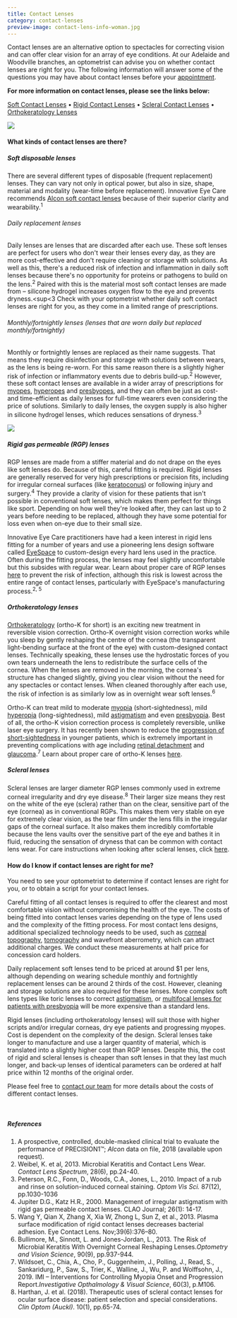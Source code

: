 ```yaml
---
title: Contact Lenses
category: contact-lenses
preview-image: contact-lens-info-woman.jpg
---
```

<div class="employee-heading">
<p><p>Contact lenses are an alternative option to spectacles for correcting vision and can offer clear vision for an array of eye conditions. At our Adelaide and Woodville branches, an optometrist can advise you on whether contact lenses are right for you. The following information will answer some of the questions you may have about contact lenses before your <a href="/what-we-do/eye-exam">appointment</a>.</p>

<p><b>For more information on contact lenses, please see the links below:</b></p>
<a href="/what-we-do/soft-contact-lenses">Soft Contact Lenses</a>
• <a href="/what-we-do/gas-permeable-contact-lenses">Rigid Contact Lenses</a>
• <a href="/what-we-do/scleral-contact-lenses">Scleral Contact Lenses</a>
• <a href="/what-we-do/orthokeratology-corneal-reshaping">Orthokeratology Lenses</a>
</div>

![](/uploads/lenses.jpg)

#### What kinds of contact lenses are there?

##### Soft disposable lenses

There are several different types of disposable (frequent replacement) lenses. They can vary not only in optical power, but also in size, shape, material and modality (wear-time before replacement). Innovative Eye Care recommends [Alcon soft contact lenses](/what-we-do/alcon-soft-contact-lenses/) because of their superior clarity and wearability.<sup>1</sup>

###### Daily replacement lenses

Daily lenses are lenses that are discarded after each use. These soft lenses are perfect for users who don't wear their lenses every day, as they are more cost-effective and don't require cleaning or storage with solutions. As well as this, there's a reduced risk of infection and inflammation in daily soft lenses because there's no opportunity for proteins or pathogens to build on the lens.<sup>2</sup> Paired with this is the material most soft contact lenses are made from – silicone hydrogel increases oxygen flow to the eye and prevents dryness.<sup<3</sup> Check with your optometrist whether daily soft contact lenses are right for you, as they come in a limited range of prescriptions.

###### Monthly/fortnightly lenses (lenses that are worn daily but replaced monthly/fortnightly)

Monthly or fortnightly lenses are replaced as their name suggests. That means they require disinfection and storage with solutions between wears, as the lens is being re-worn. For this same reason there is a slightly higher risk of infection or inflammatory events due to debris build-up.<sup>2</sup> However, these soft contact lenses are available in a wider array of prescriptions for [myopes](https://www.innovativeeyecare.com.au/what-we-do/myopia), [hyperopes](https://www.innovativeeyecare.com.au/what-we-do/hyperopia) and [presbyopes](https://www.innovativeeyecare.com.au/what-we-do/presbyopia), and they can often be just as cost- and time-efficient as daily lenses for full-time wearers even considering the price of solutions. Similarly to daily lenses, the oxygen supply is also higher in silicone hydrogel lenses, which reduces sensations of dryness.<sup>3</sup>

![](/uploads/contact-lenses-2.jpg)

##### Rigid gas permeable (RGP) lenses

RGP lenses are made from a stiffer material and do not drape on the eyes like soft lenses do. Because of this, careful fitting is required. Rigid lenses are generally reserved for very high prescriptions or precision fits, including for irregular corneal surfaces (like [keratoconus](https://www.innovativeeyecare.com.au/what-we-do/keratoconus)) or following injury and surgery.<sup>4</sup> They provide a clarity of vision for these patients that isn't possible in conventional soft lenses, which makes them perfect for things like sport. Depending on how well they're looked after, they can last up to 2 years before needing to be replaced, although they have some potential for loss even when on-eye due to their small size. 

Innovative Eye Care practitioners have had a keen interest in rigid lens fitting for a number of years and use a pioneering lens design software called [EyeSpace](https://www.eyespacelenses.com/) to custom-design every hard lens used in the practice. Often during the fitting process, the lenses may feel slightly uncomfortable but this subsides with regular wear. Learn about proper care of RGP lenses [here](/patient-resources/care-of-gas-permeable-lenses) to prevent the risk of infection, although this risk is lowest across the entire range of contact lenses, particularly with EyeSpace's manufacturing process.<sup>2, 5</sup>

##### Orthokeratology lenses

[Orthokeratology](/what-we-do/orthokeratology-corneal-reshaping) (ortho-K for short) is an exciting new treatment in reversible vision correction. Ortho-K overnight vision correction works while you sleep by gently reshaping the centre of the cornea (the transparent light-bending surface at the front of the eye) with custom-designed contact lenses. Technically speaking, these lenses use the hydrostatic forces of you own tears underneath the lens to redistribute the surface cells of the cornea. When the lenses are removed in the morning, the cornea's structure has changed slightly, giving you clear vision without the need for any spectacles or contact lenses. When cleaned thoroughly after each use, the risk of infection is as similarly low as in overnight wear soft lenses.<sup>6</sup>

Ortho-K can treat mild to moderate [myopia](/what-we-do/myopia) (short-sightedness), mild [hyperopia](/what-we-do/hyperopia) (long-sightedness), mild [astigmatism](/what-we-do/astigmatism) and even [presbyopia](/what-we-do/presbyopia). Best of all, the ortho-K vision correction process is completely reversible, unlike laser eye surgery. It has recently been shown to reduce the [progression of short-sightedness](https://www.innovativeeyecare.com.au/what-we-do/myopia-control) in younger patients, which is extremely important in preventing complications with age including [retinal detachment](https://www.innovativeeyecare.com.au/what-we-do/flashes-floaters-retinal-tear-detachment) and [glaucoma](https://www.innovativeeyecare.com.au/what-we-do/glaucoma).<sup>7</sup> Learn about proper care of ortho-K lenses [here](/patient-resources/care-of-orthokeratology-lenses). 

##### Scleral lenses

Scleral lenses are larger diameter RGP lenses commonly used in extreme corneal irregularity and dry eye disease.<sup>8</sup> Their larger size means they rest on the white of the eye (sclera) rather than on the clear, sensitive part of the eye (cornea) as in conventional RGPs. This makes them very stable on eye for extremely clear vision, as the tear film under the lens fills in the irregular gaps of the corneal surface. It also makes them incredibly comfortable because the lens vaults over the sensitive part of the eye and bathes it in fluid, reducing the sensation of dryness that can be common with contact lens wear. For care instructions when looking after scleral lenses, click [here](/patient-resources/care-of-scleral-lenses). 

#### How do I know if contact lenses are right for me?

You need to see your optometrist to determine if contact lenses are right for you, or to obtain a script for your contact lenses.  

Careful fitting of all contact lenses is required to offer the clearest and most comfortable vision without compromising the health of the eye. The costs of being fitted into contact lenses varies depending on the type of lens used and the complexity of the fitting process. For most contact lens designs, additional specialized technology needs to be used, such as [corneal topography](/what-we-do/corneal-topography), [tomography](https://www.innovativeeyecare.com.au/what-we-do/corneal-tomography) and wavefront aberrometry, which can attract additional charges. We conduct these measurements at half price for concession card holders.

Daily replacement soft lenses tend to be priced at around $1 per lens, although depending on wearing schedule monthly and fortnightly replacement lenses can be around 2 thirds of the cost. However, cleaning and storage solutions are also required for these lenses. More complex soft lens types like toric lenses to correct [astigmatism](https://www.innovativeeyecare.com.au/what-we-do/astigmatism), or [multifocal lenses for patients with presbyopia](/what-we-do/contact-lenses-for-presbyopia) will be more expensive than a standard lens.

Rigid lenses (including orthokeratology lenses) will suit those with higher scripts and/or irregular corneas, dry eye patients and progressing myopes. Cost is dependent on the complexity of the design. Scleral lenses take longer to manufacture and use a larger quantity of material, which is translated into a slightly higher cost than RGP lenses. Despite this, the cost of rigid and scleral lenses is cheaper than soft lenses in that they last much longer, and back-up lenses of identical parameters can be ordered at half price within 12 months of the original order.

Please feel free to [contact our team](/contact) for more details about the costs of different contact lenses.

<br>

##### References

1. A prospective, controlled, double-masked clinical trial to evaluate the performance of PRECISION1™; *Alcon* data on file, 2018 (available upon request).
2. Weibel, K. et al, 2013. Microbial Keratitis and Contact Lens Wear. *Contact Lens Spectrum*, 28(6), pp.24-40.
3. Peterson, R.C., Fonn, D., Woods, C.A., Jones, L., 2010. Impact of a rub and rinse on solution-induced corneal staining. *Optom Vis Sci.* 87(12), pp.1030-1036
4. Jupiter D.G., Katz H.R., 2000. Management of irregular astigmatism with rigid gas permeable contact lenses. CLAO Journal; 26(1): 14-17.
5. Wang Y, Qian X, Zhang X, Xia W, Zhong L, Sun Z, et al., 2013. Plasma surface modification of rigid contact lenses decreases bacterial adhesion. Eye Contact Lens. Nov;39(6):376–80.
6. Bullimore, M., Sinnott, L. and Jones-Jordan, L., 2013. The Risk of Microbial Keratitis With Overnight Corneal Reshaping Lenses.*Optometry and Vision Science*, 90(9), pp.937-944.
7. Wildsoet, C., Chia, A., Cho, P., Guggenheim, J., Polling, J., Read, S., Sankaridurg, P., Saw, S., Trier, K., Walline, J., Wu, P. and Wolffsohn, J., 2019. IMI – Interventions for Controlling Myopia Onset and Progression Report.*Investigative Opthalmology & Visual Science*, 60(3), p.M106.
8. Harthan, J. et al. (2018). Therapeutic uses of scleral contact lenses for ocular surface disease: patient selection and special considerations. *Clin Optom (Auckl)*. 10(1), pp.65-74.